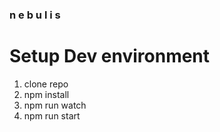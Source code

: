 ### n e b u l i s

# Setup Dev environment

1. clone repo
2. npm install
3. npm run watch
4. npm run start
